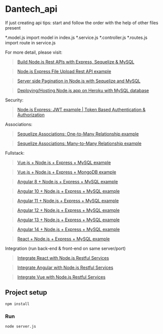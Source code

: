 # Dantech_api

If just creating api tips:
start and follow the order with the help of other files present


*.model.js
import model in index.js
*.service.js
*.controller.js
*.routes.js
import route in service.js


For more detail, please visit:
> [Build Node.js Rest APIs with Express, Sequelize & MySQL](https://www.bezkoder.com/node-js-express-sequelize-mysql/)

> [Node.js Express File Upload Rest API example](https://www.bezkoder.com/node-js-express-file-upload/)

> [Server side Pagination in Node.js with Sequelize and MySQL](https://www.bezkoder.com/node-js-sequelize-pagination-mysql/)

> [Deploying/Hosting Node.js app on Heroku with MySQL database](https://www.bezkoder.com/deploy-node-js-app-heroku-cleardb-mysql/)

Security:
> [Node.js Express: JWT example | Token Based Authentication & Authorization](https://www.bezkoder.com/node-js-jwt-authentication-mysql/)

Associations:
> [Sequelize Associations: One-to-Many Relationship example](https://www.bezkoder.com/sequelize-associate-one-to-many/)

> [Sequelize Associations: Many-to-Many Relationship example](https://www.bezkoder.com/sequelize-associate-many-to-many/)

Fullstack:
> [Vue.js + Node.js + Express + MySQL example](https://www.bezkoder.com/vue-js-node-js-express-mysql-crud-example/)

> [Vue.js + Node.js + Express + MongoDB example](https://www.bezkoder.com/vue-node-express-mongodb-mevn-crud/)

> [Angular 8 + Node.js + Express + MySQL example](https://www.bezkoder.com/angular-node-express-mysql/)

> [Angular 10 + Node.js + Express + MySQL example](https://www.bezkoder.com/angular-10-node-js-express-mysql/)

> [Angular 11 + Node.js + Express + MySQL example](https://www.bezkoder.com/angular-11-node-js-express-mysql/)

> [Angular 12 + Node.js + Express + MySQL example](https://www.bezkoder.com/angular-12-node-js-express-mysql/)

> [Angular 13 + Node.js + Express + MySQL example](https://www.bezkoder.com/angular-13-node-js-express-mysql/)

> [Angular 14 + Node.js + Express + MySQL example](https://www.bezkoder.com/angular-14-node-js-express-mysql/)

> [React + Node.js + Express + MySQL example](https://www.bezkoder.com/react-node-express-mysql/)

Integration (run back-end & front-end on same server/port)
> [Integrate React with Node.js Restful Services](https://www.bezkoder.com/integrate-react-express-same-server-port/)

> [Integrate Angular with Node.js Restful Services](https://www.bezkoder.com/integrate-angular-10-node-js/)

> [Integrate Vue with Node.js Restful Services](https://www.bezkoder.com/serve-vue-app-express/)



## Project setup
```
npm install
```

### Run
```
node server.js
```
